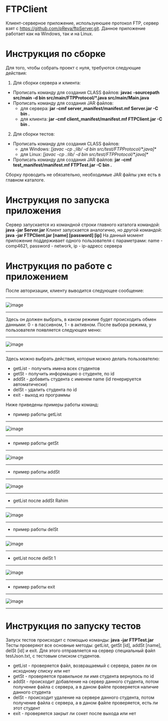 # FTPClient
Клиент-серверное приложение, используеюшее протокол FTP, сервер взят с https://github.com/pReya/ftpServer.git. Данное приложение работает как на Windows, так и на Linux.
# Инструкция по сборке
Для того, чтобы собрать проект с нуля, требуются следующие действия:
1. Для сборки сервера и клиента:
* Прописать команду для создания CLASS файлов: **javac -sourcepath src/main -d bin src/main/FTPProtocol/*.java src/main/Main.java**
* Прописать команду для создания JAR файлов:
  - для сервера: **jar -cmf server_manifest/manifest.mf Server.jar -C bin .**
  - для клиента: **jar -cmf client_manifest/manifest.mf FTPClient.jar -C bin .**
2. Для сборки тестов:
* Прописать команду для создания CLASS файлов: 
  - для Windows: **[javac -cp .;lib/* -d bin src/test/FTPProtocol/*.java]**
  - для Linux: **[javac -cp .:lib/* -d bin src/test/FTPProtocol/*.java]**
* Прописать команду для создания JAR файлов: **jar -cmf test_manifest/manifest.mf FTPTest.jar -C bin .**

Сборку проводить не обязательно, необходимые JAR файлы уже есть в главном каталоге.
# Инструкция по запуска приложения
Сервер запускается из командной строки главного каталога командой: **java -jar Server.jar**
Клиент запускается аналогично, но другой командой: **java -jar FTPClient.jar [name] [password] [ip]**
На данный момент приложение поддерживает одного пользователя с параметрами: name - comp4621, password - network, ip - ip-адресс сервера
# Инструкция по работе с приложением
После авторизации, клиенту выводится следующее сообщение:
***
![image](https://user-images.githubusercontent.com/62287381/187708995-8950a0f6-5d9c-4961-9408-0fd10a638d2e.png)
***
Здесь он должен выбрать, в каком режиме будет происходить обмен данными: 0 - в пассивном, 1 - в активном.
После выбора режима, у пользователя появляется следующее меню:
***
![image](https://user-images.githubusercontent.com/62287381/187709496-b0c60019-f560-4c91-8ea2-23332f6971d9.png)
***
Здесь можно выбрать действия, которые можно делать пользователю:
* getList - получить имена всех студентов
* getSt <id> - получить информацию о студенте, по id
* addSt <name> - добавить студента с именем name (id генерируется автоматически)
* delSt <id> - удалить студента по id
* exit - выход из программы

Ниже приведены примеры работы команд:
* пример работы getList
***
![image](https://user-images.githubusercontent.com/62287381/187873368-84e60b66-8fd1-4a00-ab04-dd82247641a7.png)
***
* пример работы getSt <id>
***
![image](https://user-images.githubusercontent.com/62287381/187710889-bebfe146-909e-4c9e-9749-d91b531c6ce5.png)
***
* пример работы addSt <name>
***
![image](https://user-images.githubusercontent.com/62287381/187711062-7d943cf7-d48b-4741-a3cf-ae14173eef8c.png)
***
* getList после addSt Rahim
***
![image](https://user-images.githubusercontent.com/62287381/187873641-5520e61e-253a-4263-b849-98c143528f90.png)
***
* пример работы delSt <id>
***
![image](https://user-images.githubusercontent.com/62287381/187711553-7373c8f3-ca89-475c-902a-c31574acf3fe.png)
***
* getList после delSt 1
***
![image](https://user-images.githubusercontent.com/62287381/187874195-d7a69011-e140-4216-8340-20d380e7e2f7.png)
***
* пример работы exit
***
![image](https://user-images.githubusercontent.com/62287381/187711794-f662b858-e60d-4abb-8c87-5f224523561d.png)
***

# Инструкция по запуску тестов
Запуск тестов происходит с помощью команды: **java -jar FTPTest.jar**
Тесты проверяют все основные методы: getList, getSt [id], addSt [name], delSt [id] и exit.
Для этого отправляется на сервер специальный файл testJson.txt, с тестовым списком студентов. 
* getList - проверяется файл, возвращаемый с сервера, равен ли он исходному списку или нет
* getSt <id> - проверяется правильное ли имя студента вернулось по id
* addSt <name> - происходит добавление на сервер данного студента, потом получение файла с сервера, а в даном файле проверяется наличие данного студента
* delSt <id> - происходит удаление на сервере данного студента, потом получение файла с сервера, а в даном файле проверяется, есть ли этот студент
* exit - проверяется закрыт ли сокет после выхода или нет

